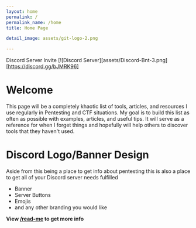 ```yaml
---
layout: home
permalink: /
permalink_name: /home
title: Home Page

detail_image: assets/git-logo-2.png

---
```

Discord Server Invite
[![Discord Server][assets/Discord-Bnt-3.png][https://discord.gg/bJMRK96]

# Welcome

This page will be a completely khaotic list of tools, articles, and resources I use regularly in Pentesting and CTF situations. My goal is to build this list as often as possible with examples, articles, and useful tips. It will serve as a reference for when I forget things and hopefully will help others to discover tools that they haven't used.


# Discord Logo/Banner Design

Aside from this being a place to get info about pentesting this is also a place to get all of your Discord server needs fulfilled 

* Banner
* Server Buttons
* Emojis
* and any other branding you would like

**View [/read-me](read-me) to get more info**